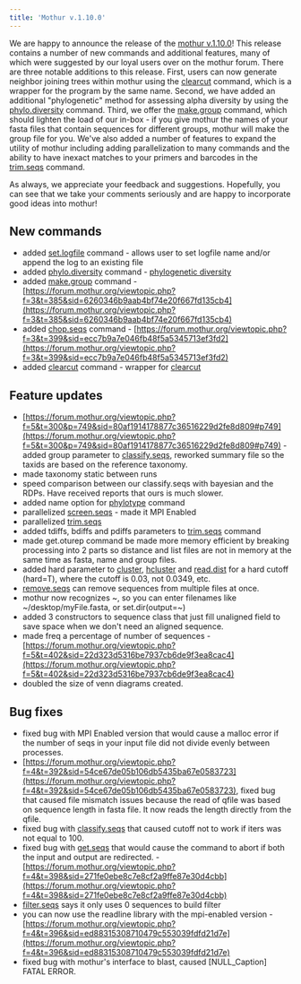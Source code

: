 ```yaml
---
title: 'Mothur v.1.10.0'
---
```

We are happy to announce the release of the [mothur
v.1.10.0](mothur_v.1.10.0)! This release contains a number of
new commands and additional features, many of which were suggested by
our loyal users over on the mothur forum. There are three notable
additions to this release. First, users can now generate neighbor
joining trees within mothur using the [clearcut](clearcut)
command, which is a wrapper for the program by the same name. Second, we
have added an additional \"phylogenetic\" method for assessing alpha
diversity by using the [phylo.diversity](phylo.diversity)
command. Third, we offer the [make.group](make.group)
command, which should lighten the load of our in-box - if you give
mothur the names of your fasta files that contain sequences for
different groups, mothur will make the group file for you. We\'ve also
added a number of features to expand the utility of mothur including
adding parallelization to many commands and the ability to have inexact
matches to your primers and barcodes in the
[trim.seqs](trim.seqs) command.

As always, we appreciate your feedback and suggestions. Hopefully, you
can see that we take your comments seriously and are happy to
incorporate good ideas into mothur!

## New commands

-   added [set.logfile](set.logfile) command - allows user to
    set logfile name and/or append the log to an existing file
-   added [phylo.diversity](phylo.diversity) command -
    [phylogenetic diversity](phylogenetic_diversity)
-   added [make.group](make.group) command -
    [https://forum.mothur.org/viewtopic.php?f=3&t=385&sid=6260346b9aab4bf74e20f667fd135cb4](https://forum.mothur.org/viewtopic.php?f=3&t=385&sid=6260346b9aab4bf74e20f667fd135cb4)
-   added [chop.seqs](chop.seqs) command -
    [https://forum.mothur.org/viewtopic.php?f=3&t=399&sid=ecc7b9a7e046fb48f5a5345713ef3fd2](https://forum.mothur.org/viewtopic.php?f=3&t=399&sid=ecc7b9a7e046fb48f5a5345713ef3fd2)
-   added [clearcut](clearcut) command - wrapper for
    [clearcut](https://bioinformatics.hungry.com/clearcut/)

## Feature updates

-   [https://forum.mothur.org/viewtopic.php?f=5&t=300&p=749&sid=80af1914178877c36516229d2fe8d809#p749](https://forum.mothur.org/viewtopic.php?f=5&t=300&p=749&sid=80af1914178877c36516229d2fe8d809#p749) -
    added group parameter to [classify.seqs](classify.seqs),
    reworked summary file so the taxids are based on the reference
    taxonomy.
-   made taxonomy static between runs
-   speed comparison between our classify.seqs with bayesian and the
    RDPs. Have received reports that ours is much slower.
-   added name option for [phylotype](phylotype) command
-   parallelized [screen.seqs](screen.seqs) - made it MPI
    Enabled
-   parallelized [trim.seqs](trim.seqs)
-   added tdiffs, bdiffs and pdiffs parameters to
    [trim.seqs](trim.seqs) command
-   made get.oturep command be made more memory efficient by breaking
    processing into 2 parts so distance and list files are not in memory
    at the same time as fasta, name and group files.
-   added hard parameter to [cluster](cluster),
    [hcluster](hcluster) and
    [read.dist](read.dist) for a hard cutoff (hard=T), where
    the cutoff is 0.03, not 0.0349, etc.
-   [remove.seqs](remove.seqs) can remove sequences from
    multiple files at once.
-   mothur now recognizes \~, so you can enter filenames like
    \~/desktop/myFile.fasta, or set.dir(output=\~)
-   added 3 constructors to sequence class that just fill unaligned
    field to save space when we don\'t need an aligned sequence.
-   made freq a percentage of number of sequences -
    [https://forum.mothur.org/viewtopic.php?f=5&t=402&sid=22d323d5316be7937cb6de9f3ea8cac4](https://forum.mothur.org/viewtopic.php?f=5&t=402&sid=22d323d5316be7937cb6de9f3ea8cac4)
-   doubled the size of venn diagrams created.

## Bug fixes

-   fixed bug with MPI Enabled version that would cause a malloc error
    if the number of seqs in your input file did not divide evenly
    between processes.
-   [https://forum.mothur.org/viewtopic.php?f=4&t=392&sid=54ce67de05b106db5435ba67e0583723](https://forum.mothur.org/viewtopic.php?f=4&t=392&sid=54ce67de05b106db5435ba67e0583723),
    fixed bug that caused file mismatch issues because the read of qfile
    was based on sequence length in fasta file. It now reads the length
    directly from the qfile.
-   fixed bug with [classify.seqs](classify.seqs) that caused
    cutoff not to work if iters was not equal to 100.
-   fixed bug with [get.seqs](get.seqs) that would cause the
    command to abort if both the input and output are redirected. -
    [https://forum.mothur.org/viewtopic.php?f=4&t=398&sid=271fe0ebe8c7e8cf2a9ffe87e30d4cbb](https://forum.mothur.org/viewtopic.php?f=4&t=398&sid=271fe0ebe8c7e8cf2a9ffe87e30d4cbb)
-   [filter.seqs](filter.seqs) says it only uses 0 sequences
    to build filter
-   you can now use the readline library with the mpi-enabled version -
    [https://forum.mothur.org/viewtopic.php?f=4&t=396&sid=ed88315308710479c553039fdfd21d7e](https://forum.mothur.org/viewtopic.php?f=4&t=396&sid=ed88315308710479c553039fdfd21d7e)
-   fixed bug with mothur\'s interface to blast, caused
    \[NULL\_Caption\] FATAL ERROR.
